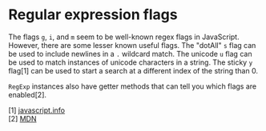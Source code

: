 # Regular expression flags

The flags `g`, `i`, and `m` seem to be well-known regex flags in JavaScript.
However, there are some lesser known useful flags. The "dotAll" `s` flag can be
used to include newlines in a `.` wildcard match. The unicode `u` flag can be
used to match instances of unicode characters in a string. The sticky `y`
flag[1] can be used to start a search at a different index of the string than 0.

`RegExp` instances also have getter methods that can tell you which flags are
enabled[2].

[1] [javascript.info](https://javascript.info/regexp-introduction)
<br />
[2] [MDN](https://developer.mozilla.org/en-US/docs/Web/JavaScript/Reference/Global_Objects/RegExp/dotAll)
